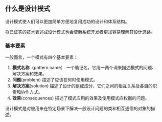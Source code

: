 ## 什么是设计模式

设计模式使人们可以更加简单方便地复用成功的设计和体系结构。

将已证实的技术表述成设计模式也会使新系统开发者更加容易理解其设计思路。

### 基本要素

一般而言，一个模式有四个基本要素：
1.	**模式名称**（pattern name） 一个助记名，它用一两个词来描述模式的问题、解决方案和效果。
2.	**问题**(problem) 描述了应该在何时使用模式。
3.	**解决方案**(solution) 描述了设计的组成成分，它们之间的相互关系及各自的职责和协作方式。
4.	**效果**(consequences) 描述了模式应用的效果及使用模式应权衡的问题。

设计模式是对被用来在特定场景下解决一般设计问题的类和相互通信的对象的描述。